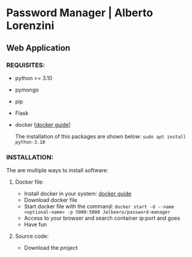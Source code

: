# Password Manager | Alberto Lorenzini

## Web Application
###	REQUISITES:
- python >= 3.10
- pymongo
- pip
- Flask
- docker [[docker guide](https://docs.docker.com/engine/install/ "Guide to install Docker Engine in multiple Linux OS")]

	The installation of this packages are shown below:
		```
		sudo apt install python-3.10
		```
### INSTALLATION:
The are multiple ways to install software:
1. Docker file:
	- Install docker in your system: [docker guide](https://docs.docker.com/engine/install/ "Guide to install Docker Engine in multiple Linux OS")
	- Download docker file
	- Start docker file with the command:
``` docker start -d --name <optional-name> -p 5000:5000 Jalboero/password-manager ```
	- Access to your browser and search container ip:port and goes
	- Have fun

2. Source code:
	- Download the project
